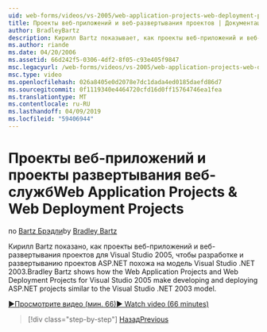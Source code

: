 ```yaml
---
uid: web-forms/videos/vs-2005/web-application-projects-web-deployment-projects
title: Проекты веб-приложений и веб-развертывания проектов | Документация Майкрософт
author: BradleyBartz
description: Кирилл Bartz показывает, как проекты веб-приложений и веб-развертывания проектов для Visual Studio 2005, чтобы разработке и развертыванию simila проекты ASP.NET...
ms.author: riande
ms.date: 04/20/2006
ms.assetid: 66d242f5-0306-4df2-8f05-c93e405f9847
msc.legacyurl: /web-forms/videos/vs-2005/web-application-projects-web-deployment-projects
msc.type: video
ms.openlocfilehash: 026a8405e0d2078e7dc1dada4ed0185daefd86d7
ms.sourcegitcommit: 0f1119340e4464720cfd16d0ff15764746ea1fea
ms.translationtype: MT
ms.contentlocale: ru-RU
ms.lasthandoff: 04/09/2019
ms.locfileid: "59406944"
---
```

# <a name="web-application-projects--web-deployment-projects"></a><span data-ttu-id="4f5df-103">Проекты веб-приложений и проекты развертывания веб-служб</span><span class="sxs-lookup"><span data-stu-id="4f5df-103">Web Application Projects & Web Deployment Projects</span></span>

<span data-ttu-id="4f5df-104">по [Bartz Брэдли](https://github.com/BradleyBartz)</span><span class="sxs-lookup"><span data-stu-id="4f5df-104">by [Bradley Bartz](https://github.com/BradleyBartz)</span></span>

<span data-ttu-id="4f5df-105">Кирилл Bartz показано, как проекты веб-приложений и веб-развертывания проектов для Visual Studio 2005, чтобы разработке и развертыванию проектов ASP.NET похожа на модель Visual Studio .NET 2003.</span><span class="sxs-lookup"><span data-stu-id="4f5df-105">Bradley Bartz shows how the Web Application Projects and Web Deployment Projects for Visual Studio 2005 make developing and deploying ASP.NET projects similar to the Visual Studio .NET 2003 model.</span></span>

[<span data-ttu-id="4f5df-106">&#9654;Просмотрите видео (мин. 66)</span><span class="sxs-lookup"><span data-stu-id="4f5df-106">&#9654; Watch video (66 minutes)</span></span>](https://channel9.msdn.com/Blogs/ASP-NET-Site-Videos/web-application-projects-web-deployment-projects)

> [!div class="step-by-step"]
> [<span data-ttu-id="4f5df-107">Назад</span><span class="sxs-lookup"><span data-stu-id="4f5df-107">Previous</span></span>](web-deployment-projects.md)
